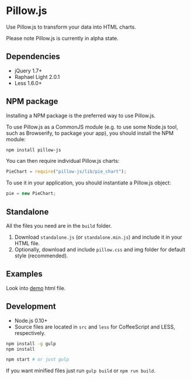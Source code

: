# Pillow.js

Use Pillow.js to transform your data into HTML charts.

Please note Pillow.js is currently in alpha state.

## Dependencies

  - jQuery 1.7+
  - Raphael Light 2.0.1
  - Less 1.6.0+

## NPM package

Installing a NPM package is the preferred way to use Pillow.js.

To use Pillow.js as a CommonJS module (e.g. to use some Node.js tool, such as Browserify, to package your app), you should install the NPM module:

```bash
npm install pillow-js
```

You can then require individual Pillow.js charts:

```javascript
PieChart = require("pillow-js/lib/pie_chart");
```

To use it in your application, you should instantiate a Pillow.js object:

```javascript
pie = new PieChart;
```

## Standalone

All the files you need are in the `build` folder.

 1. Download `standalone.js` (or `standalone.min.js`) and include it in your HTML file.
 2. Optionally, download and include `pillow.css` and img folder for default style (recommended).

## Examples

Look into [demo](demo/index.html) html file.

## Development

  - Node.js 0.10+
  - Source files are located in `src` and `less` for CoffeeScript and LESS, respectively.

```bash
npm install -g gulp
npm install

npm start # or just gulp
```

If you want minified files just run `gulp build` or `npm run build`.
